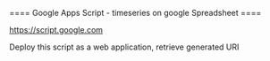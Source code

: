 ==== Google Apps Script - timeseries on google Spreadsheet ==== 

https://script.google.com

Deploy this script as a web application, retrieve generated URI
